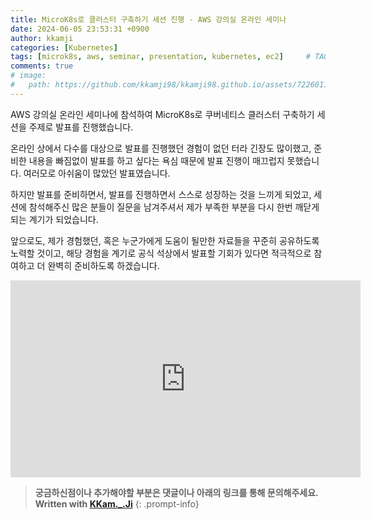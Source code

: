 ```yaml
---
title: MicroK8s로 클러스터 구축하기 세션 진행 - AWS 강의실 온라인 세미나
date: 2024-06-05 23:53:31 +0900
author: kkamji
categories: [Kubernetes]
tags: [microk8s, aws, seminar, presentation, kubernetes, ec2]     # TAG names should always be lowercase
comments: true
# image:
#   path: https://github.com/kkamji98/kkamji98.github.io/assets/72260110/c39504c6-3de4-4b41-919b-5ef1b132106c
---
```


AWS 강의실 온라인 세미나에 참석하여 MicroK8s로 쿠버네티스 클러스터 구축하기 세션을 주제로 발표를 진행했습니다.

온라인 상에서 다수를 대상으로 발표를 진행했던 경험이 없던 터라 긴장도 많이했고, 준비한 내용을 빠짐없이 발표를 하고 싶다는 욕심 때문에 발표 진행이 매끄럽지 못했습니다. 여러모로 아쉬움이 많았던 발표였습니다.

하지만 발표를 준비하면서, 발표를 진행하면서 스스로 성장하는 것을 느끼게 되었고, 세션에 참석해주신 많은 분들이 질문을 남겨주셔서 제가 부족한 부분을 다시 한번 깨닫게 되는 계기가 되었습니다.

앞으로도, 제가 경험했던, 혹은 누군가에게 도움이 될만한 자료들을 꾸준히 공유하도록 노력할 것이고, 해당 경험을 계기로 공식 석상에서 발표할 기회가 있다면 적극적으로 참여하고 더 완벽히 준비하도록 하겠습니다.

<div class="video-container">
    <iframe width="560" height="315" src="https://www.youtube.com/embed/i2Is1_b1Hgw?si=MVu-qU4susfF5rB3" frameborder="0" allowfullscreen></iframe>
</div>

> **궁금하신점이나 추가해야할 부분은 댓글이나 아래의 링크를 통해 문의해주세요.**  
> **Written with [KKam.\_\.Ji](https://www.instagram.com/kkam._.ji/)**
{: .prompt-info}
